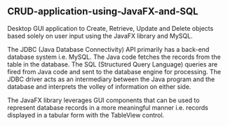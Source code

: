 ## CRUD-application-using-JavaFX-and-SQL

Desktop GUI application to Create, Retrieve, Update and Delete objects based solely on user input using the JavaFX library and MySQL.

The JDBC (Java Database Connectivity) API primarily has a back-end database system i.e. MySQL. The Java code fetches the records from the table in the database. The SQL (Structured Query Language) queries are fired from Java code and sent to the database engine for processing. The JDBC driver acts as an intermediary between the Java program and the database and interprets the volley of information on either side.

The JavaFX library leverages GUI components that can be used to represent database records in a more meaningful manner i.e. records displayed in a tabular form with the TableView control.
